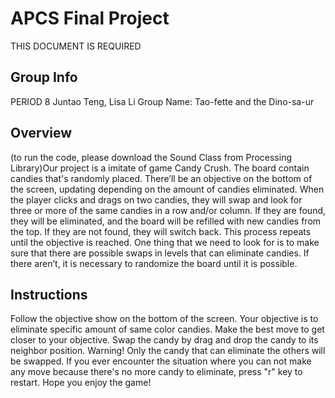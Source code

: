 # APCS Final Project
THIS DOCUMENT IS REQUIRED
## Group Info
PERIOD 8
Juntao Teng, Lisa Li
Group Name: Tao-fette and the Dino-sa-ur

## Overview
(to run the code, please download the Sound Class from Processing Library)Our project is a imitate of game Candy Crush. The board contain candies that's randomly placed. There’ll be an objective on the bottom of the screen, updating depending on the amount of candies eliminated. When the player clicks and drags on two candies, they will swap and look for three or more of the same candies in a row and/or column. If they are found, they will be eliminated, and the board will be refilled with new candies from the top. If they are not found, they will switch back. This process repeats until the objective is reached. One thing that we need to look for is to make sure that there are possible swaps in levels that can eliminate candies. If there aren’t, it is necessary to randomize the board until it is possible.

## Instructions
Follow the objective show on the bottom of the screen. Your objective is to eliminate specific amount of same color candies. Make the best move to get closer to your objective. Swap the candy by drag and drop the candy to its neighbor position. Warning! Only the candy that can eliminate the others will be swapped. If you ever encounter the situation where you can not make any move because there's no more candy to eliminate, press "r" key to restart. Hope you enjoy the game!
